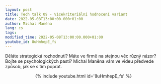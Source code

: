 ```yaml
---
layout: post
title: Tech talk 09 - Vícekriteriální hodnocení variant
date: 2022-05-08T13:00:00.000+01:00
author: Michal Maněna
lang: cs
tags:
modified_time: 2022-05-08T13:00:00.000+01:00
youtube_id: 8uHmhepE_fs
---
```

Děláte strategická rozhodnutí? Máte ve firmě na stejnou věc různý názor? Bojíte se psychologických pastí? Michal Maněna vám ve videu předvede způsob, jak se s tím poprat.

<center>
{% include youtube.html id='8uHmhepE_fs' %}
</center>


